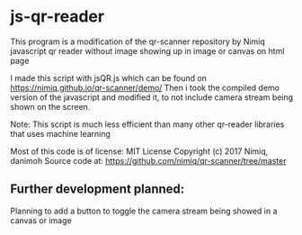 # js-qr-reader
This program is a modification of the qr-scanner repository by Nimiq
javascript qr reader without image showing up in image or canvas on html page

I made this script with jsQR.js which can be found on https://nimiq.github.io/qr-scanner/demo/
Then i took the compiled demo version of the javascript and modified it, to not include camera stream being shown on the screen.

Note: This script is much less efficient than many other qr-reader libraries that uses machine learning

Most of this code is of license:
MIT License
Copyright (c) 2017 Nimiq, danimoh
Source code at: https://github.com/nimiq/qr-scanner/tree/master

## Further development planned:
Planning to add a button to toggle the camera stream being showed in a canvas or image